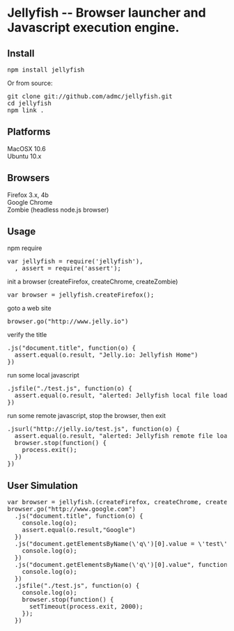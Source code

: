 # Jellyfish -- Browser launcher and Javascript execution engine.

## Install

<pre>
npm install jellyfish
</pre>

Or from source:

<pre>
git clone git://github.com/admc/jellyfish.git 
cd jellyfish
npm link .
</pre>

## Platforms
MacOSX 10.6<br>
Ubuntu 10.x
## Browsers
Firefox 3.x, 4b <br>
Google Chrome <br>
Zombie (headless node.js browser)
## Usage
npm require
<pre>
var jellyfish = require('jellyfish'),
  , assert = require('assert');
</pre>

init a browser (createFirefox, createChrome, createZombie)
<pre>
var browser = jellyfish.createFirefox();
</pre>

goto a web site
<pre>
browser.go("http://www.jelly.io")
</pre>

verify the title
<pre>
.js("document.title", function(o) {
  assert.equal(o.result, "Jelly.io: Jellyfish Home")
})
</pre>

run some local javascript
<pre>
.jsfile("./test.js", function(o) {
  assert.equal(o.result, "alerted: Jellyfish local file loaded successfully!")
})
</pre>

run some remote javascript, stop the browser, then exit
<pre>
.jsurl("http://jelly.io/test.js", function(o) { 
  assert.equal(o.result, "alerted: Jellyfish remote file loaded successfully!")
  browser.stop(function() {
    process.exit();
  })
})
</pre>

## User Simulation

<pre>
var browser = jellyfish.(createFirefox, createChrome, createZombie)();
browser.go("http://www.google.com")
  .js("document.title", function(o) {
    console.log(o);
    assert.equal(o.result,"Google")
  })
  .js("document.getElementsByName(\'q\')[0].value = \'test\'", function(o) {
    console.log(o);
  })
  .js("document.getElementsByName(\'q\')[0].value", function(o) {
    console.log(o);
  })
  .jsfile("./test.js", function(o) {
    console.log(o);
    browser.stop(function() {
      setTimeout(process.exit, 2000);
    });
  })
</pre>